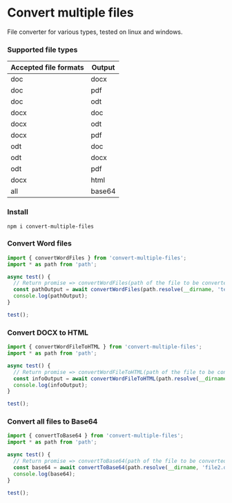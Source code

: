 # Convert multiple files
File converter for various types, tested on linux and windows.

### Supported file types 

Accepted file formats | Output
--- | ---
doc | docx
doc | pdf
doc | odt
docx | doc
docx | odt
docx | pdf
odt | doc
odt | docx
odt | pdf
docx | html
all | base64

### Install

`npm i convert-multiple-files`

### Convert Word files

```javascript
import { convertWordFiles } from 'convert-multiple-files';
import * as path from 'path';

async test() {
  // Return promise => convertWordFiles(path of the file to be converted, convertTo, outputDir)
  const pathOutput = await convertWordFiles(path.resolve(__dirname, 'teste.doc'), 'pdf', path.resolve(__dirname));
  console.log(pathOutput);
}

test();
```

### Convert DOCX to HTML

```javascript
import { convertWordFileToHTML } from 'convert-multiple-files';
import * as path from 'path';

async test() {
  // Return promise => convertWordFileToHTML(path of the file to be converted, outputDir, outputPrefix)
  const infoOutput = await convertWordFileToHTML(path.resolve(__dirname, 'file2.docx'), path.resolve(__dirname), 'filehtml-151412');
  console.log(infoOutput);
}

test();
```

### Convert all files to Base64

```javascript
import { convertToBase64 } from 'convert-multiple-files';
import * as path from 'path';

async test() {
  // Return promise => convertToBase64(path of the file to be converted)
  const base64 = await convertToBase64(path.resolve(__dirname, 'file2.docx'));
  console.log(base64);
}

test();
```